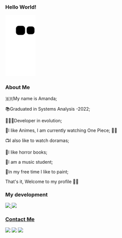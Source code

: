 ### Hello World! 

![Snake animation](https://github.com/Amandasfs/Amandasfs/blob/output/github-contribution-grid-snake.svg)

### About Me 
🇧🇷My name is Amanda;

📚Graduated in Systems Analysis -2022;

👩🏽‍💻Developer in evolution;

🎌I like Animes, I am currently watching One Piece; 🏴‍☠️

📺I also like to watch doramas;

🖤I like horror books;

🎼I am a music student;

🎨In my free time I like to paint;

That's it, Welcome to my profile 💜💜


### My development 
<div>
<a href="https://github.com/Amandasfs">
<img height="180em" src="https://github-readme-stats.vercel.app/api/top-langs/?username=Amandasfs&layout=compact&langs_count=7&theme=dracula"/>
<img height="180em" src="https://github-readme-stats.vercel.app/api?username=Amandasfs&show_icons=true&theme=dracula&include_all_commits=true&count_private=true"/>
</div>

  ### Contact Me 
 
  <div>
<a href="https://instagram.com/amandsfs" target="_blank"><img src="https://img.shields.io/badge/-Instagram-%23E4405F?style=for-the-badge&logo=instagram&logoColor=white" target="_blank"></a>
<a href = "mailto:amandsfsantos@gmail.com"><img src="https://img.shields.io/badge/Gmail-D14836?style=for-the-badge&logo=gmail&logoColor=white" target="_blank"></a>
<a href="https://www.linkedin.com/in/amanda-freitas-santos/" target="_blank"><img src="https://img.shields.io/badge/-LinkedIn-%230077B5?style=for-the-badge&logo=linkedin&logoColor=white" target="_blank"></a>   
</div>

